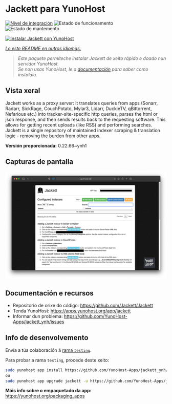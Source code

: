 <!--
NOTA: Este README foi creado automáticamente por <https://github.com/YunoHost/apps/tree/master/tools/readme_generator>
NON debe editarse manualmente.
-->

# Jackett para YunoHost

[![Nivel de integración](https://dash.yunohost.org/integration/jackett.svg)](https://dash.yunohost.org/appci/app/jackett) ![Estado de funcionamento](https://ci-apps.yunohost.org/ci/badges/jackett.status.svg) ![Estado de mantemento](https://ci-apps.yunohost.org/ci/badges/jackett.maintain.svg)

[![Instalar Jackett con YunoHost](https://install-app.yunohost.org/install-with-yunohost.svg)](https://install-app.yunohost.org/?app=jackett)

*[Le este README en outros idiomas.](./ALL_README.md)*

> *Este paquete permíteche instalar Jackett de xeito rápido e doado nun servidor YunoHost.*  
> *Se non usas YunoHost, le a [documentación](https://yunohost.org/install) para saber como instalalo.*

## Vista xeral

Jackett works as a proxy server: it translates queries from apps (Sonarr, Radarr, SickRage, CouchPotato, Mylar3, Lidarr, DuckieTV, qBittorrent, Nefarious etc.) into tracker-site-specific http queries, parses the html or json response, and then sends results back to the requesting software. This allows for getting recent uploads (like RSS) and performing searches. Jackett is a single repository of maintained indexer scraping & translation logic - removing the burden from other apps.


**Versión proporcionada:** 0.22.66~ynh1

## Capturas de pantalla

![Captura de pantalla de Jackett](./doc/screenshots/demo.png)

## Documentación e recursos

- Repositorio de orixe do código: <https://github.com/Jackett/Jackett>
- Tenda YunoHost: <https://apps.yunohost.org/app/jackett>
- Informar dun problema: <https://github.com/YunoHost-Apps/jackett_ynh/issues>

## Info de desenvolvemento

Envía a túa colaboración á [rama `testing`](https://github.com/YunoHost-Apps/jackett_ynh/tree/testing).

Para probar a rama `testing`, procede deste xeito:

```bash
sudo yunohost app install https://github.com/YunoHost-Apps/jackett_ynh/tree/testing --debug
ou
sudo yunohost app upgrade jackett -u https://github.com/YunoHost-Apps/jackett_ynh/tree/testing --debug
```

**Máis info sobre o empaquetado da app:** <https://yunohost.org/packaging_apps>
